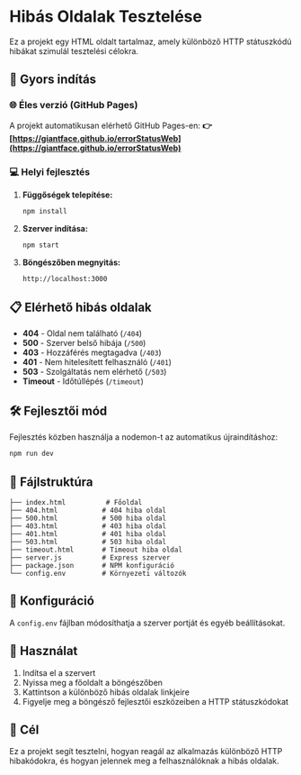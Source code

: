 # Hibás Oldalak Tesztelése

Ez a projekt egy HTML oldalt tartalmaz, amely különböző HTTP státuszkódú hibákat szimulál tesztelési célokra.

## 🚀 Gyors indítás

### 🌐 Éles verzió (GitHub Pages)
A projekt automatikusan elérhető GitHub Pages-en:
**👉 [https://giantface.github.io/errorStatusWeb](https://giantface.github.io/errorStatusWeb)**

### 💻 Helyi fejlesztés
1. **Függőségek telepítése:**
   ```bash
   npm install
   ```

2. **Szerver indítása:**
   ```bash
   npm start
   ```

3. **Böngészőben megnyitás:**
   ```
   http://localhost:3000
   ```

## 📋 Elérhető hibás oldalak

- **404** - Oldal nem található (`/404`)
- **500** - Szerver belső hibája (`/500`)
- **403** - Hozzáférés megtagadva (`/403`)
- **401** - Nem hitelesített felhasználó (`/401`)
- **503** - Szolgáltatás nem elérhető (`/503`)
- **Timeout** - Időtúllépés (`/timeout`)

## 🛠️ Fejlesztői mód

Fejlesztés közben használja a nodemon-t az automatikus újraindításhoz:

```bash
npm run dev
```

## 📁 Fájlstruktúra

```
├── index.html          # Főoldal
├── 404.html           # 404 hiba oldal
├── 500.html           # 500 hiba oldal
├── 403.html           # 403 hiba oldal
├── 401.html           # 401 hiba oldal
├── 503.html           # 503 hiba oldal
├── timeout.html       # Timeout hiba oldal
├── server.js          # Express szerver
├── package.json       # NPM konfiguráció
└── config.env         # Környezeti változók
```

## 🔧 Konfiguráció

A `config.env` fájlban módosíthatja a szerver portját és egyéb beállításokat.

## 📝 Használat

1. Indítsa el a szervert
2. Nyissa meg a főoldalt a böngészőben
3. Kattintson a különböző hibás oldalak linkjeire
4. Figyelje meg a böngésző fejlesztői eszközeiben a HTTP státuszkódokat

## 🎯 Cél

Ez a projekt segít tesztelni, hogyan reagál az alkalmazás különböző HTTP hibakódokra, és hogyan jelennek meg a felhasználóknak a hibás oldalak.
